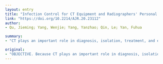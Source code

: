 ```yaml
---
layout: entry
title: "Infection Control for CT Equipment and Radiographers' Personal Protection During the Coronavirus Disease (COVID-19) Outbreak in China"
link: "https://doi.org/10.2214/AJR.20.23112"
author:
- Qu, Jieming; Yang, Wenjie; Yang, Yanzhao; Qin, Le; Yan, Fuhua

summary:
- "CT plays an important role in diagnosis, isolation, treatment, and effective evaluation of coronavirus disease. We describe changes to the CT examination process, strict disinfection of examination rooms, arrangement of waiting areas. The potential of using artificial intelligence in imaging patients with contagious diseases is important. Infection prevention and control management of CT examination rooms is crucial. OBJECTIVE: CT plays a key role in diagnosing, isolation and isolation. CT is a crucial role in the diagnosis and isolation of the disease rays' role in diagnostics, treatment and evaluation. CONCLUSION."

original:
- "OBJECTIVE. Because CT plays an important role in diagnosis, isolation, treatment, and effective evaluation of coronavirus disease (COVID-19), infection prevention and control management of CT examination rooms is important. CONCLUSION. We describe modifications to the CT examination process, strict disinfection of examination rooms, arrangement of waiting areas, and efforts to increase radiographers' awareness of personal protection made at our institution during the COVID-19 outbreak. In addition, we discuss the potential of using artificial intelligence in imaging patients with contagious diseases."
---
```



